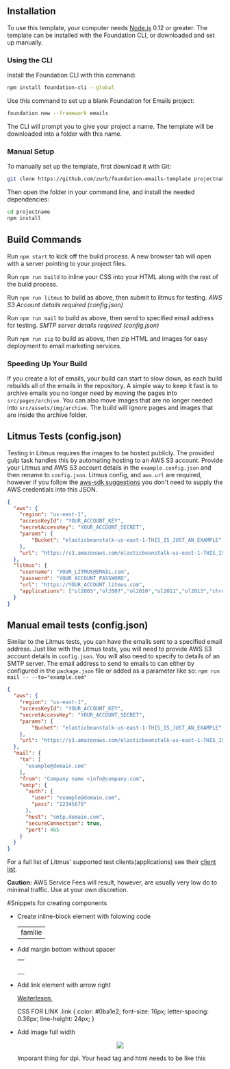 
## Installation

To use this template, your computer needs [Node.js](https://nodejs.org/en/) 0.12 or greater. The template can be installed with the Foundation CLI, or downloaded and set up manually.

### Using the CLI

Install the Foundation CLI with this command:

```bash
npm install foundation-cli --global
```

Use this command to set up a blank Foundation for Emails project:

```bash
foundation new --framework emails
```

The CLI will prompt you to give your project a name. The template will be downloaded into a folder with this name.

### Manual Setup

To manually set up the template, first download it with Git:

```bash
git clone https://github.com/zurb/foundation-emails-template projectname
```

Then open the folder in your command line, and install the needed dependencies:

```bash
cd projectname
npm install
```

## Build Commands

Run `npm start` to kick off the build process. A new browser tab will open with a server pointing to your project files.

Run `npm run build` to inline your CSS into your HTML along with the rest of the build process.

Run `npm run litmus` to build as above, then submit to litmus for testing. *AWS S3 Account details required (config.json)*

Run `npm run mail` to build as above, then send to specified email address for testing. *SMTP server details required (config.json)*

Run `npm run zip` to build as above, then zip HTML and images for easy deployment to email marketing services. 

### Speeding Up Your Build

If you create a lot of emails, your build can start to slow down, as each build rebuilds all of the emails in the
repository. A simple way to keep it fast is to archive emails you no longer need by moving the pages into `src/pages/archive`.
You can also move images that are no longer needed into `src/assets/img/archive`. The build will ignore pages and images that
are inside the archive folder.

## Litmus Tests (config.json)

Testing in Litmus requires the images to be hosted publicly. The provided gulp task handles this by automating hosting to an AWS S3 account. Provide your Litmus and AWS S3 account details in the `example.config.json` and then rename to `config.json`. Litmus config, and `aws.url` are required, however if you follow the [aws-sdk suggestions](http://docs.aws.amazon.com/AWSJavaScriptSDK/guide/node-configuring.html) you don't need to supply the AWS credentials into this JSON.

```json
{
  "aws": {
    "region": "us-east-1",
    "accessKeyId": "YOUR_ACCOUNT_KEY",
    "secretAccessKey": "YOUR_ACCOUNT_SECRET",
    "params": {
        "Bucket": "elasticbeanstalk-us-east-1-THIS_IS_JUST_AN_EXAMPLE"
    },
    "url": "https://s3.amazonaws.com/elasticbeanstalk-us-east-1-THIS_IS_JUST_AN_EXAMPLE"
  },
  "litmus": {
    "username": "YOUR_LITMUS@EMAIL.com",
    "password": "YOUR_ACCOUNT_PASSWORD",
    "url": "https://YOUR_ACCOUNT.litmus.com",
    "applications": ["ol2003","ol2007","ol2010","ol2011","ol2013","chromegmailnew","chromeyahoo","appmail9","iphone5s","ipad","android4","androidgmailapp"]
  }
}
```

## Manual email tests (config.json)

Similar to the Litmus tests, you can have the emails sent to a specified email address. Just like with the Litmus tests, you will need to provide AWS S3 account details in `config.json`. You will also need to specify to details of an SMTP server. The email address to send to emails to can either by configured in the `package.json` file or added as a parameter like so: `npm run mail -- --to="example.com"`

```json
{
  "aws": {
    "region": "us-east-1",
    "accessKeyId": "YOUR_ACCOUNT_KEY",
    "secretAccessKey": "YOUR_ACCOUNT_SECRET",
    "params": {
        "Bucket": "elasticbeanstalk-us-east-1-THIS_IS_JUST_AN_EXAMPLE"
    },
    "url": "https://s3.amazonaws.com/elasticbeanstalk-us-east-1-THIS_IS_JUST_AN_EXAMPLE"
  },
  "mail": {
    "to": [
      "example@domain.com"
    ],
    "from": "Company name <info@company.com",
    "smtp": {
      "auth": {
        "user": "example@domain.com",
        "pass": "12345678"
      },
      "host": "smtp.domain.com",
      "secureConnection": true,
      "port": 465
    }
  }
}
```

For a full list of Litmus' supported test clients(applications) see their [client list](https://litmus.com/emails/clients.xml).

**Caution:** AWS Service Fees will result, however, are usually very low do to minimal traffic. Use at your own discretion.

#Snippets for creating components

  - Create inline-block element with folowing code
     <table style="width: auto;" >
        <tr>
            <td  class="red-box">
                <div>familie</div>
            </td>
        </tr>
    </table>
 
 - Add margin bottom without spacer
   <table>
    <tr height="33">
        <td></td>
    </tr>
    </table>
  - Add link element with arrow right 
    <div class="link">
      <a href="">Weiterlesen
          <img class="arrow-right" src="https://placehold.it/15x13" alt="">
      <a>
    </div>
    
    CSS FOR LINK 
        .link {
          color: #0ba1e2;
          font-size: 16px;
          letter-spacing: 0.36px;
          line-height: 24px;
        }
  - Add image full width 
    <wrapper bgcolor="#fff">
      <div align="center" width="720">
        <img src="https://placehold.it/720x280">
      </div>
    </wrapper>
  
    Imporant thing for dpi. Your head tag and html needs to be like this
    <!DOCTYPE html PUBLIC "-//W3C//DTD XHTML 1.0 Transitional//EN" "http://www.w3.org/TR/xhtml1/DTD/xhtml1-transitional.dtd">
      <html xmlns="http://www.w3.org/1999/xhtml" lang="en" xml:lang="en" style="background:#fff!important" xmlns:v="urn:schemas-microsoft-com:vml" xmlns:o="urn:schemas-microsoft-com:office:office">
    <head>
      <meta http-equiv="Content-Type" content="text/html; charset=utf-8">
      <!--[if gte mso 9]><xml> <o:OfficeDocumentSettings> <o:AllowPNG/> <o:PixelsPerInch>96</o:PixelsPerInch> </o:OfficeDocumentSettings></xml><![endif]-->
   <link rel="stylesheet" type="text/css" href="{{root}}css/app.css">
    <meta name="viewport" content="width=device-width">
    <title>{{subject}}</title>
  </head>
